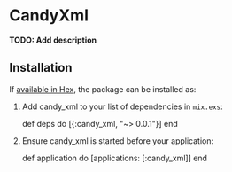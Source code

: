 # CandyXml

**TODO: Add description**

## Installation

If [available in Hex](https://hex.pm/docs/publish), the package can be installed as:

  1. Add candy_xml to your list of dependencies in `mix.exs`:

        def deps do
          [{:candy_xml, "~> 0.0.1"}]
        end

  2. Ensure candy_xml is started before your application:

        def application do
          [applications: [:candy_xml]]
        end
